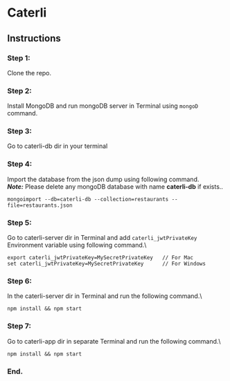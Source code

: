 # Caterli

## Instructions

### Step 1:
Clone the repo.

### Step 2:
Install MongoDB and run mongoDB server in Terminal using ```mongoD``` command.

### Step 3:
Go to caterli-db dir in your terminal

### Step 4:
Import the database from the json dump using following command.\
**_Note:_**  Please delete any mongoDB database with name **caterli-db** if exists..
```properties
mongoimport --db=caterli-db --collection=restaurants --file=restaurants.json
```

### Step 5:
Go to caterli-server dir in Terminal and add ```caterli_jwtPrivateKey``` Environment variable using following command.\
```properties
export caterli_jwtPrivateKey=MySecretPrivateKey   // For Mac
set caterli_jwtPrivateKey=MySecretPrivateKey      // For Windows
```

### Step 6: 
In the caterli-server dir in Terminal and run the following command.\
```properties
npm install && npm start
```
### Step 7:
Go to caterli-app dir in separate Terminal and run the following command.\
```properties
npm install && npm start
```

### End.
